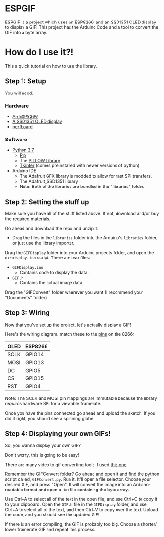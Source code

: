 # ESPGIF
ESPGIF is a project which uses an ESP8266, and an SSD1351 OLED display to display a GIF! This project has the Arduino Code and a tool to convert the GIF into a byte array.
# How do I use it?!
This a quick tutorial on how to use the library.
## Step 1: Setup
You will need:
### Hardware
  - [An ESP8266](https://www.amazon.com/HiLetgo-Internet-Development-Wireless-Micropython/dp/B010O1G1ES)
  - [A SSD1351 OLED display](https://www.amazon.com/1-5inch-Interface-Raspberry-Examples-Provided/dp/B07D9NVJPZ)
  - [perfboard](https://www.amazon.com/dp/B0896YPD8F/ref=sspa_dk_detail_1?psc=1&pd_rd_i=B0896YPD8F&pd_rd_w=YeZDT&pf_rd_p=085568d9-3b13-4ac1-8ae4-24a26c00cb0c&pd_rd_wg=WL5Tr&pf_rd_r=GHDMVCPPV0WKQYS7Q2P3&pd_rd_r=2fb5e5ac-5647-4ac5-b9f6-d883cd38286a&spLa=ZW5jcnlwdGVkUXVhbGlmaWVyPUExSUFXQjhBRzQ2TTRSJmVuY3J5cHRlZElkPUEwNDAwMDAyM0EwOU1GS0RQQVVETCZlbmNyeXB0ZWRBZElkPUEwNTA0NzA0MkUzUExKVFMzUllFMyZ3aWRnZXROYW1lPXNwX2RldGFpbCZhY3Rpb249Y2xpY2tSZWRpcmVjdCZkb05vdExvZ0NsaWNrPXRydWU=)
### Software
  - [Python 3.7](https://www.python.org/downloads/release/python-3710/)
    - [Pip](https://bootstrap.pypa.io/get-pip.py)
    - The [PILLOW Library](https://pillow.readthedocs.io/)
    - [TKinter](https://docs.python.org/3/library/tkinter.html) (comes preinstalled with newer versions of python)
  - Arduino IDE
    - The Adafruit GFX library is modded to allow for fast SPI transfers.
    - The Adafruit_SSD1351 library
    - Note: Both of the libraries are bundled in the "libraries" folder.
## Step 2: Setting the stuff up
Make sure you have all of the stuff listed above. If not, download and/or buy the required materials.

Go ahead and download the repo and unzip it.
- Drag the files in the `libraries` folder into the Arduino's `libraries` folder, or just use the library importer.

Drag the `GIFDisplay` folder into your Arduino projects folder, and open the `GIFDisplay.ino` script.
There are two files:
- `GIFDisplay.ino`
  - Contains code to display the data.
- `GIF.h`
  - Contains the actual image data

Drag the "GIFConvert" folder wherever you want (I recommend your "Documents" folder)

## Step 3: Wiring
Now that you've set up the project, let's actually display a GIF!

Here's the wiring diagram. match these to the [pins](https://images-na.ssl-images-amazon.com/images/I/61tOezAohEL._AC_SL1100_.jpg) on the 8266:

 OLED | ESP8266 
 ---- | ------- 
 SCLK | GPIO14  
 MOSI | GPIO13  
 DC   | GPIO5   
 CS   | GPIO15  
 RST  | GPIO4   

Note: The SCLK and MOSI pin mappings are immutable because the library _requires_ hardware SPI for a viewable framerate.

Once you have the pins connected go ahead and upload the sketch. If you did it right, you should see a spinning globe!
## Step 4: Displaying your own GIFs!
So, you wanna display your own GIF? 

Don't worry, this is going to be easy!

There are many video to gif converting tools.  I used [this one](https://ezgif.com/video-to-gif)

Remember the GIFConvert folder? Go ahead and open it and find the python script called, `GIFConvert.py`. Run it. It'll open a file selector. Choose your desired GIF, and press "Open". It will convert the image into an Arduino-readable format and open a .txt file containing the byte array. 

Use Ctrl+A to select all of the text in the open file, and use Ctrl+C to copy it to your clipboard.
Open the `GIF.h` file in the `GIFDisplay` folder, and use Ctrl+A to select all of the text, and then Ctrl+V to copy over the text.
Upload the code, and you should see the updated GIF!

If there is an error compiling, the GIF is probably too big. Choose a shorter/ lower framerate GIF and repeat this process.
